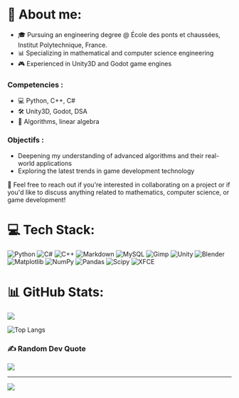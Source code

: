 # 💫 About me:
- 🎓  Pursuing an engineering degree @ École des ponts et chaussées, Institut Polytechnique, France.
- 📊 Specializing in mathematical and computer science engineering
- 🎮 Experienced in Unity3D and Godot game engines

### Competencies :
- 💻 Python, C++, C#
- 🛠️ Unity3D, Godot, DSA
- 🧮 Algorithms, linear algebra

### Objectifs :
- Deepening my understanding of advanced algorithms and their real-world applications
- Exploring the latest trends in game development technology


🤝 Feel free to reach out if you're interested in collaborating on a project or if you'd like to discuss anything related to mathematics, computer science, or game development!


# 💻 Tech Stack: 
![Python](https://img.shields.io/badge/python-3670A0?style=flat&logo=python&logoColor=ffdd54)  ![C#](https://img.shields.io/badge/c%23-%23239120.svg?style=flat&logo=csharp&logoColor=white) ![C++](https://img.shields.io/badge/c++-%2300599C.svg?style=flat&logo=c%2B%2B&logoColor=white) ![Markdown](https://img.shields.io/badge/markdown-%23000000.svg?style=flat&logo=markdown&logoColor=white)  ![MySQL](https://img.shields.io/badge/mysql-4479A1.svg?style=flat&logo=mysql&logoColor=white) ![Gimp](https://img.shields.io/badge/Gimp-657D8B?style=flat&logo=gimp&logoColor=FFFFFF) ![Unity](https://img.shields.io/badge/-Unity-000000?style=flat-square&logo=unity&logoColor=white) ![Blender](https://img.shields.io/badge/blender-%23F5792A.svg?style=flat&logo=blender&logoColor=white) ![Matplotlib](https://img.shields.io/badge/Matplotlib-%23ffffff.svg?style=flat&logo=Matplotlib&logoColor=black) ![NumPy](https://img.shields.io/badge/numpy-%23013243.svg?style=flat&logo=numpy&logoColor=white) ![Pandas](https://img.shields.io/badge/pandas-%23150458.svg?style=flat&logo=pandas&logoColor=white) ![Scipy](https://img.shields.io/badge/SciPy-%230C55A5.svg?style=flat&logo=scipy&logoColor=%white) ![XFCE](https://img.shields.io/badge/XFCE-%232284F2.svg?style=flat&logo=xfce&logoColor=white)
# 📊 GitHub Stats:
![](https://github-readme-streak-stats.herokuapp.com/?user=anwar_ka&theme=dark&hide_border=true)<br/>

![Top Langs](https://github-readme-stats.vercel.app/api/top-langs/?username=AnwarKardid&layout=compact)

### ✍️ Random Dev Quote
![](https://quotes-github-readme.vercel.app/api?type=horizontal&theme=merko)


---
[![](https://visitcount.itsvg.in/api?id=anwar_ka&icon=6&color=10)](https://visitcount.itsvg.in)

